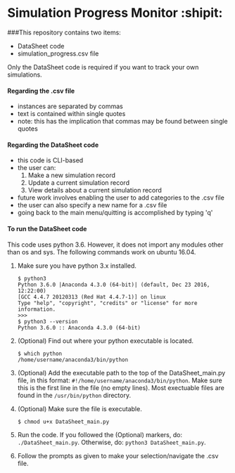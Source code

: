 # Simulation Progress Monitor :shipit:

###This repository contains two items:
* DataSheet code
* simulation_progress.csv file  

Only the DataSheet code is required if you want to track your own simulations.

#### Regarding the .csv file
* instances are separated by commas
* text is contained within single quotes 
* note: this has the implication that commas may be found between single quotes

#### Regarding the DataSheet code
* this code is CLI-based 
* the user can:
    1. Make a new simulation record
    2. Update a current simulation record
    3. View details about a current simulation record
* future work involves enabling the user to add categories to the .csv file
* the user can also specify a new name for a .csv file 
* going back to the main menu/quitting is accomplished by typing 'q'

#### To run the DataSheet code
This code uses python 3.6. However, it does not import any modules other than os and sys. The following commands work on ubuntu 16.04.  

1. Make sure you have python 3.x installed.  

    ```
    $ python3
    Python 3.6.0 |Anaconda 4.3.0 (64-bit)| (default, Dec 23 2016, 12:22:00)
    [GCC 4.4.7 20120313 (Red Hat 4.4.7-1)] on linux
    Type "help", "copyright", "credits" or "license" for more information.
    >>>
    $ python3 --version
    Python 3.6.0 :: Anaconda 4.3.0 (64-bit)
    ```  

2. \(Optional) Find out where your python executable is located.  

    ```
    $ which python
    /home/username/anaconda3/bin/python
    ```  

3. \(Optional) Add the executable path to the top of the DataSheet_main.py file, in this format: `#!/home/username/anaconda3/bin/python`. Make sure this is the first line in the file (no empty lines). Most exectuable files are found in the `/usr/bin/python` directory.  
4. \(Optional) Make sure the file is executable.  

    ```
    $ chmod u+x DataSheet_main.py
    ```  

5. Run the code. If you followed the (Optional) markers, do: `./DataSheet_main.py`. Otherwise, do: `python3 DataSheet_main.py`.  
6. Follow the prompts as given to make your selection/navigate the .csv file. 
